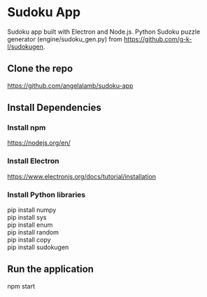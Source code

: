 # Sudoku App

Sudoku app built with Electron and Node.js. Python Sudoku puzzle generator (engine/sudoku_gen.py) from https://github.com/g-k-l/sudokugen. 

## Clone the repo
https://github.com/angelalamb/sudoku-app

## Install Dependencies
### Install npm
https://nodejs.org/en/

### Install Electron
https://www.electronjs.org/docs/tutorial/installation

### Install Python libraries
pip install numpy   
pip install sys   
pip install enum   
pip install random        
pip install copy     
pip install sudokugen     

## Run the application
npm start
